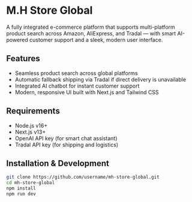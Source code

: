 # M.H Store Global

A fully integrated e-commerce platform that supports multi-platform product search across Amazon, AliExpress, and Tradal — with smart AI-powered customer support and a sleek, modern user interface.

## Features

- Seamless product search across global platforms
- Automatic fallback shipping via Tradal if direct delivery is unavailable
- Integrated AI chatbot for instant customer support
- Modern, responsive UI built with Next.js and Tailwind CSS

## Requirements

- Node.js v16+
- Next.js v13+
- OpenAI API key (for smart chat assistant)
- Tradal API key (for shipping and logistics)

## Installation & Development

```bash
git clone https://github.com/username/mh-store-global.git
cd mh-store-global
npm install
npm run dev
